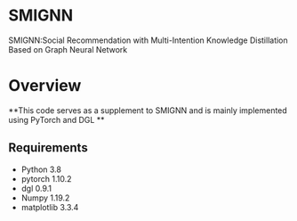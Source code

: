 # SMIGNN
SMIGNN:Social Recommendation with Multi-Intention Knowledge Distillation Based on Graph Neural Network
# Overview
**This code serves as a supplement to SMIGNN and is mainly implemented using PyTorch and DGL **
## Requirements
- Python 3.8
- pytorch 1.10.2
- dgl 0.9.1
- Numpy 1.19.2
- matplotlib 3.3.4
